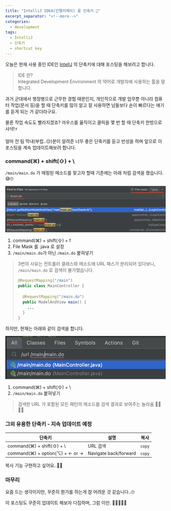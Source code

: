 ```yaml
---
title: "IntelliJ IDEA(인텔리제이) 꿀 단축키 🍯"
excerpt_separator: "<!--more-->"
categories:
  - development
tags:
  - IntelliJ
  - 단축키
  - shortcut key
---
```


오늘은 현재 사용 중인 IDE인 [IntellJ](https://namu.wiki/w/IntelliJ%20IDEA) 의 단축키에 대해 포스팅을 해보려고 합니다.

> IDE 란?   
> Integrated Development Environment 의 약어로 개발자에 사용하는 툴을 말합니다.

과거 군대에서 행정병으로 근무한 경험 때문인지, 개인적으로 개발 업무뿐 아니라 컴퓨터 작업(문서 등)을 할 때 단축키를 많이 알고 잘 사용하면 남들보다 손이 빠르다는 얘기를 듣게 되는 거 같더라구요.

물론 작업 속도도 빨라지겠죠? 마우스를 욺직이고 클릭을 몇 번 할 때 단축키 한방으로 샤샥!⚡️ 

얼마 전 팀 막내(부럽..😔)분이 알려준 너무 좋은 단축키를 듣고 반성을 하며 앞으로 이 포스팅을 계속 업데이트해보려 합니다. 

<!--more-->


### command(⌘) + shift(⇧) + \

`/main/main.do` 가 매핑된 메소드를 찾고자 할때 기존에는 아래 처럼 검색을 했습니다. 😅🙄

![기존 방식](/images/posts/2021/10/findUrl_asis.png)

1. command(⌘) + shift(⇧) + f
1. File Mask 를 .java 로 설정
1. `/main/main.do`가 아닌 `/main.do` 붙혀넣기

> 3번의 사유는 컨트롤러 클래스와 메소드에 URL 패스가 분리되어 있다보니, `/main/main.do` 로 검색이 불가했습니다.
>     
> ```java
> @RequestMapping("/main")
> public class MainController { 
> 
>   @RequestMapping("/main.do")
>   public ModelAndView main() { 
>     ... 
>   } 
> }
> ```

하지만, 현재는 아래와 같이 검색을 합니다.

![현재 방식](/images/posts/2021/10/findUrl_tobe.png)

1. command(⌘) + shift(⇧) + \
2. `/main/main.do` 붙혀넣기

> 검색한 URL 가 포함된 모든 패턴의 메소드를 검색 결과로 보여주는 놀라움 ️👍🏼👍🏼


### 그외 유용한 단축키 - 지속 업데이트 예정

|단축키|설명|복사
|---|---|---|
|command(⌘) + shift(⇧) + \ |URL 검색|`copy`|
|command(⌘) + option(⌥) + ← or →|Navigate back/forward|`copy`|

복사 기능 구현하고 싶어요..🤔😱

### 마무리

요즘 드는 생각이지만, 꾸준히 뭔가를 하는게 참 어려운 것 같습니다..🙄

이 포스팅도 꾸준히 업데이트 해보자 다짐하며, 그럼 이만. 🥕👋🏼🖐🏼
